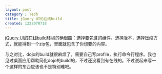 ```yaml
---
layout: post
category : Tech
title: jQuery UI的在线build
created: 1222070718
---
```


[jQuery UI的在线build环境](http://ui.jquery.com/download_builder/)的确很酷：选择要包含的组件，选择版本，选择压缩方式，就能得到一个zip包，里面就包含了你想要的内容。


与之对比，dojo的build就很麻烦了，需要自己写profile，执行命令行程序。我也见过桌面应用帮助简化dojo的build的，不过还没看到有在线的。不过说起来写一个这样的东西应该也不是特别难吧。



